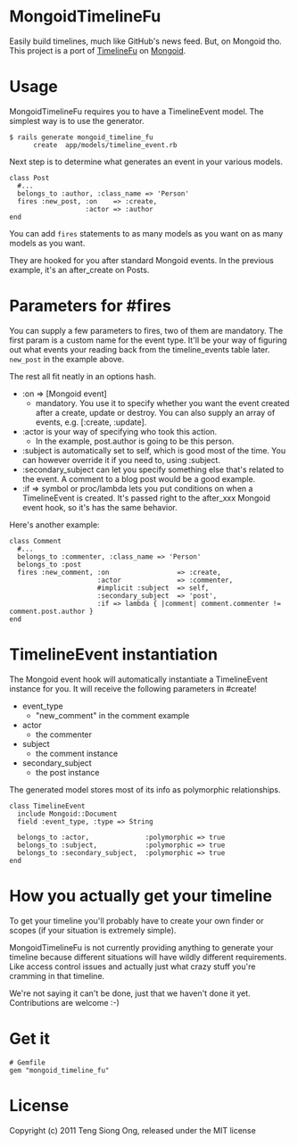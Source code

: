 MongoidTimelineFu
=================

Easily build timelines, much like GitHub's news feed. But, on Mongoid tho. This
project is a port of [TimelineFu](https://github.com/jamesgolick/timeline_fu) on [Mongoid](http://mongoid.org/).

Usage
=====

MongoidTimelineFu requires you to have a TimelineEvent model. 
The simplest way is to use the generator.

    $ rails generate mongoid_timeline_fu
          create  app/models/timeline_event.rb

Next step is to determine what generates an event in your various models.

    class Post
      #...
      belongs_to :author, :class_name => 'Person'
      fires :new_post, :on    => :create,
                       :actor => :author
    end

You can add `fires` statements to as many models as you want on as many models
as you want. 

They are hooked for you after standard Mongoid events. In
the previous example, it's an after_create on Posts. 

Parameters for #fires
=====================

You can supply a few parameters to fires, two of them are mandatory. The first param is a custom name for the event type. It'll be your way of figuring out what events your reading back from the timeline_events table later. `new_post` in the example above.

The rest all fit neatly in an options hash.

- :on => [Mongoid event] 
  - mandatory. You use it to specify whether you want the event created after a create, update or destroy. You can also supply an array of events, e.g. [:create, :update].
- :actor is your way of specifying who took this action.
  - In the example, post.author is going to be this person.
- :subject is automatically set to self, which is good most of the time.  You can however override it if you need to, using :subject.
- :secondary_subject can let you specify something else that's related to the event. A comment to a blog post would be a good example.
- :if => symbol or proc/lambda lets you put conditions on when a TimelineEvent is created. It's passed right to the after_xxx Mongoid event hook, so it's has the same behavior.

Here's another example:

    class Comment
      #...
      belongs_to :commenter, :class_name => 'Person'
      belongs_to :post
      fires :new_comment, :on                 => :create,
                          :actor              => :commenter,
                          #implicit :subject  => self,
                          :secondary_subject  => 'post',
                          :if => lambda { |comment| comment.commenter != comment.post.author }
    end

TimelineEvent instantiation
===========================

The Mongoid event hook will automatically instantiate a 
TimelineEvent instance for you.
It will receive the following parameters in #create!

- event_type 
  - "new_comment" in the comment example
- actor 
  - the commenter
- subject
  - the comment instance
- secondary_subject
  - the post instance

The generated model stores most of its info as polymorphic relationships.

    class TimelineEvent
      include Mongoid::Document
      field :event_type, :type => String

      belongs_to :actor,              :polymorphic => true
      belongs_to :subject,            :polymorphic => true
      belongs_to :secondary_subject,  :polymorphic => true
    end

How you actually get your timeline
==================================

To get your timeline you'll probably have to create your own finder or scopes 
(if your situation is extremely simple). 

MongoidTimelineFu is not currently providing anything to generate your timeline because 
different situations will have wildly different requirements. Like access control 
issues and actually just what crazy stuff you're cramming in that timeline.

We're not saying it can't be done, just that we haven't done it yet. 
Contributions are welcome :-)

Get it
======

    # Gemfile
    gem "mongoid_timeline_fu"

License
=======

Copyright (c) 2011 Teng Siong Ong, released under the MIT license
